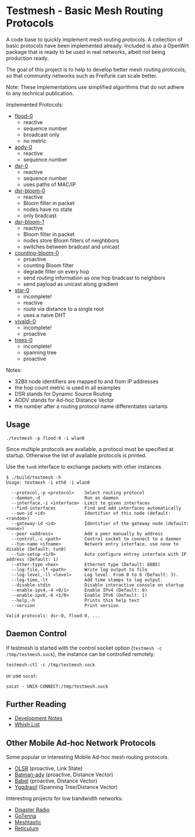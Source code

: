 # Testmesh - Basic Mesh Routing Protocols

A code base to quickly implement mesh routing protocols. A collection of basic protocols have been implemented already.
Included is also a OpenWrt package that is ready to be used in real networks, albeit not being production ready.

The goal of this project is to help to develop better mesh routing protocols, so that community networks such as Freifunk can scale better.

Note: These implementations use simplified algorithms that do not adhere to any technical publication.

Implemented Protocols:

- [flood-0](src/flood-0/)
  - reactive
  - sequence number
  - broadcast only
  - no metric
- [aodv-0](src/aodv-0/)
  - reactive
  - sequence number
- [dsr-0](src/dsr-0/)
  - reactive
  - sequence number
  - uses paths of MAC/IP
- [dsr-bloom-0](src/dsr-bloom-0/)
  - reactive
  - Bloom filter in packet
  - nodes have no state
  - only bradcast
- [dsr-bloom-1](src/dsr-bloom-1/)
  - reactive
  - Bloom filter in packet
  - nodes store Bloom filters of neighbbors
  - switches between bradcast and unicast
- [counting-bloom-0](src/counting-bloom-0/)
  - proactive
  - counting Bloom filter
  - degrade filter on every hop
  - send routing information as one hop bradcast to neighbors
  - send payload as unicast along gradient
- [star-0](src/star-0/)
  - incomplete!
  - reactive
  - route via distance to a single root
  - uses a naive DHT
- [vivaldi-0](src/vivaldi-0/)
  - incomplete!
  - proactive
- [trees-0](src/streets-0/)
  - incomplete!
  - spanning tree
  - proactive

Notes:
 - 32Bit node identifiers are mapped to and from IP addresses
 - the hop count metric is used in all examples
 - DSR stands for Dynamic Source Routing
 - AODV stands for Ad-hoc Distance Vector
 - the number after a routing protocol name differentiates variants

## Usage

```
./testmesh -p flood-0 -i wlan0
```

Since multiple protocols are available, a protocol must be specified at startup.
Otherwise the list of available protocols is printed.

Use the `tun0` interface to exchange packets with other instances.

```
$ ./build/testmesh -h
Usage: testmesh -i eth0 -i wlan0

  --protocol,-p <protocol>    Select routing protocol
  --daemon,-d                 Run as daemon
  --interface,-i <interface>  Limit to given interfaces
  --find-interfaces           Find and add interfaces automatically
  --own-id <id>               Identifier of this node (default: <random>)
  --gateway-id <id>           Identifier of the gateway node (default: <none>)
  --peer <address>            Add a peer manually by address
  --control,-c <path>         Control socket to connect to a daemon
  --tun-name <ifname>         Network entry interface, use none to disable (Default: tun0)
  --tun-setup <1/0>           Auto configure entrey interface with IP address (Default: 1)
  --ether-type <hex>          Ethernet type (Default: 88B5)
  --log-file,-lf <path>       Write log output to file
  --log-level,-ll <level>     Log level. From 0 to 6 (Default: 3).
  --log-time,-lt              Add time stamps to log output.
  --disable-stdin             Disable interactive console on startup
  --enable-ipv4,-4 <0/1>      Enable IPv4 (Default: 0)
  --enable-ipv6,-6 <1/0>      Enable IPv6 (Default: 1)
  --help,-h                   Prints this help text
  --version                   Print version

Valid protocols: dsr-0, flood-0, ...
```

## Daemon Control

If testmesh is started with the control socket option (`testmesh -c /tmp/testmesh.sock`), the instance can be controlled remotely:

```
testmesh-ctl -c /tmp/testmesh.sock
```

or use `socat`:

```
socat - UNIX-CONNECT:/tmp/testmesh.sock
```

## Further Reading

* [Development Notes](docs/notes.md)
* [Whish List](docs/whishes.md)

## Other Mobile Ad-hoc Network Protocols

Some popular or interesting Mobile Ad-hoc mesh routing protocols.

* [OLSR](https://datatracker.ietf.org/doc/html/rfc3626) (proactive, Link State)
* [Batman-adv](https://www.open-mesh.org/projects/batman-adv/wiki/Wiki) (proactive, Distance Vector)
* [Babel](https://www.irif.fr/~jch/software/babel/) (proactive, Distance Vector)
* [Yggdrasil](https://yggdrasil-network.github.io/) (Spanning Tree/Distance Vector)

Interesting projects for low bandwidth networks:

* [Disaster Radio](https://disaster.radio/)
* [GoTenna](https://gotenna.com/)
* [Meshtastic](https://meshtastic.org/)
* [Reticulum](https://unsigned.io/projects/reticulum/)
